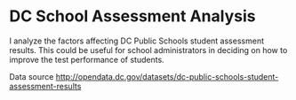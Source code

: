 # DC School Assessment Analysis

I analyze the factors affecting DC Public Schools student assessment results. This could be useful for school administrators in deciding on how to improve the test performance of students.

Data source
http://opendata.dc.gov/datasets/dc-public-schools-student-assessment-results